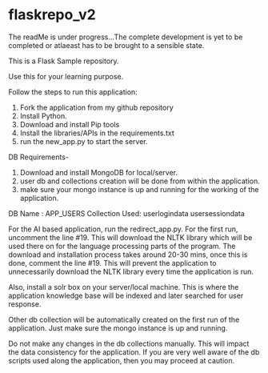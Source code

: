 # flaskrepo_v2

The readMe is under progress...The complete development is yet to be completed or atlaeast has to be brought to a sensible state. 

This is a Flask Sample repository. 

Use this for your learning purpose. 

Follow the steps to run this application:
1. Fork the application from my github repository
2. Install Python. 
3. Download and install Pip tools
4. Install the libraries/APIs in the requirements.txt
5. run the new_app.py to start the server. 

DB Requirements- 
1. Download and install MongoDB for local/server. 
2. user db and collections creation will be done from within the application. 
3. make sure your mongo instance is up and running for the working of the application. 

DB Name : APP_USERS
Collection Used:    userlogindata
                    usersessiondata 
                    
For the AI based application, run the redirect_app.py. For the first run, uncomment the line #19. 
This will download the NLTK library which will be used there on for the language processing parts of the program. 
The download and installation process takes around 20-30 mins, once this is done, comment the line #19. This will prevent the application to unnecessarily download the NLTK library every time the application is run. 

Also, install a solr box on your server/local machine. This is where the application knowledge base will be indexed and later searched for user response. 

Other db collection will be automatically created on the first run of the application. Just make sure the mongo instance is up and running. 

Do not make any changes in the db collections manually. This will impact the data consistency for the application. If you are very well aware of the db scripts used along the application, then you may proceed at caution.   
           
                

